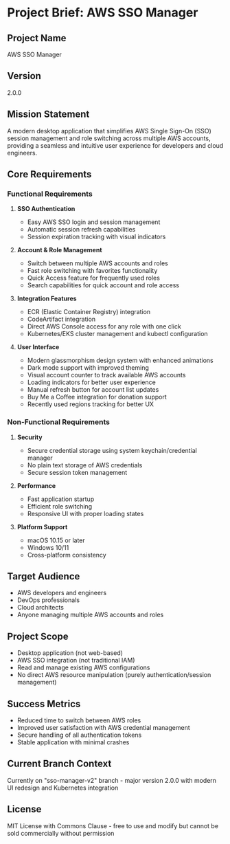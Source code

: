 # Project Brief: AWS SSO Manager

## Project Name
AWS SSO Manager

## Version
2.0.0

## Mission Statement
A modern desktop application that simplifies AWS Single Sign-On (SSO) session management and role switching across multiple AWS accounts, providing a seamless and intuitive user experience for developers and cloud engineers.

## Core Requirements

### Functional Requirements
1. **SSO Authentication**
   - Easy AWS SSO login and session management
   - Automatic session refresh capabilities
   - Session expiration tracking with visual indicators

2. **Account & Role Management**
   - Switch between multiple AWS accounts and roles
   - Fast role switching with favorites functionality
   - Quick Access feature for frequently used roles
   - Search capabilities for quick account and role access

3. **Integration Features**
   - ECR (Elastic Container Registry) integration
   - CodeArtifact integration
   - Direct AWS Console access for any role with one click
   - Kubernetes/EKS cluster management and kubectl configuration

4. **User Interface**
   - Modern glassmorphism design system with enhanced animations
   - Dark mode support with improved theming
   - Visual account counter to track available AWS accounts
   - Loading indicators for better user experience
   - Manual refresh button for account list updates
   - Buy Me a Coffee integration for donation support
   - Recently used regions tracking for better UX

### Non-Functional Requirements
1. **Security**
   - Secure credential storage using system keychain/credential manager
   - No plain text storage of AWS credentials
   - Secure session token management

2. **Performance**
   - Fast application startup
   - Efficient role switching
   - Responsive UI with proper loading states

3. **Platform Support**
   - macOS 10.15 or later
   - Windows 10/11
   - Cross-platform consistency

## Target Audience
- AWS developers and engineers
- DevOps professionals
- Cloud architects
- Anyone managing multiple AWS accounts and roles

## Project Scope
- Desktop application (not web-based)
- AWS SSO integration (not traditional IAM)
- Read and manage existing AWS configurations
- No direct AWS resource manipulation (purely authentication/session management)

## Success Metrics
- Reduced time to switch between AWS roles
- Improved user satisfaction with AWS credential management
- Secure handling of all authentication tokens
- Stable application with minimal crashes

## Current Branch Context
Currently on "sso-manager-v2" branch - major version 2.0.0 with modern UI redesign and Kubernetes integration

## License
MIT License with Commons Clause - free to use and modify but cannot be sold commercially without permission
